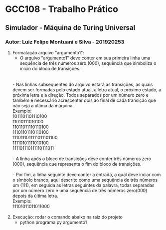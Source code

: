# GCC108 - Trabalho Prático
## Simulador - Máquina de Turing Universal
### Autor: Luiz Felipe Montuani e Silva - 201920253

1) Formatação arquivo "argumento1":
    - O arquivo "argumento1" deve conter em sua primeira linha uma sequência de três números zero (000), sequência que simboliza o início do bloco de transições.
    <br>
    <br>
        - Nas linhas subsequentes do arquivo estará as transições, as quais devem ser formadas pelo estado atual, a letra atual, o próximo estado, a próxima letra e a direção. Todos separados por um número zero e também é necessário acrescentar dois ao final de cada transição que não seja a última da máquina.
        <br>
        Exemplo:
        <br>
        1011101101110100 <br>
        11010111010100 <br>
        11011011110110100 <br>
        11101101110110100 <br>
        1110111011111011101100 <br>
        11110101111010100 <br>
        111101110111110111011 
        <br><br>
        - A linha após o bloco de transições deve conter três números zero (000), sequência que representa o fim do bloco de transições.
        <br><br>
        - Por fim, a linha seguinte deve conter a entrada, a qual deve inciar com o símbolo branco, aqui descrito como uma sequência de três números um (111), em seguida as letras seguintes da palavra, todas separadas por um número zero e uma sequência de três números zero(000) depois da última letra. <br>
        Exemplo:
        <br>
        11101011011011000
        <br>
        <br>
2) Execução: rodar o comando abaixo na raiz do projeto
    - python programa.py argumento1 



